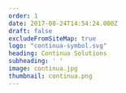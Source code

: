 ```yaml
---
order: 1
date: 2017-08-24T14:54:24.000Z
draft: false
excludeFromSiteMap: true
logo: "continua-symbol.svg"
heading: Continua Solutions
subheading: ' '
image: continua.jpg
thumbnail: continua.png
---
```


